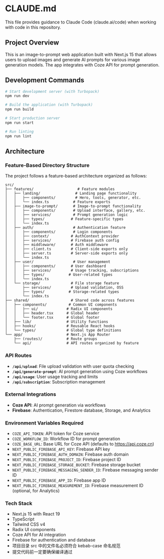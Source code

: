 # CLAUDE.md

This file provides guidance to Claude Code (claude.ai/code) when working with code in this repository.

## Project Overview

This is an image-to-prompt web application built with Next.js 15 that allows users to upload images and generate AI prompts for various image generation models. The app integrates with Coze API for prompt generation.

## Development Commands

```bash
# Start development server (with Turbopack)
npm run dev

# Build the application (with Turbopack)
npm run build

# Start production server
npm run start

# Run linting
npm run lint
```

## Architecture

### Feature-Based Directory Structure

The project follows a feature-based architecture organized as follows:

```
src/
├── features/                    # Feature modules
│   ├── landing/                # Landing page functionality
│   │   ├── components/         # Hero, tools, generator, etc.
│   │   └── index.ts           # Feature exports
│   ├── image-to-prompt/       # Image-to-prompt functionality
│   │   ├── components/        # Upload interface, gallery, etc.
│   │   ├── services/          # Prompt generation logic
│   │   ├── types/            # Feature-specific types
│   │   └── index.ts
│   ├── auth/                  # Authentication feature
│   │   ├── components/        # Login components
│   │   ├── context/          # AuthContext provider
│   │   ├── services/         # Firebase auth config
│   │   ├── middleware/       # Auth middleware
│   │   ├── client.ts         # Client-side exports only
│   │   ├── server.ts         # Server-side exports only
│   │   └── index.ts
│   ├── user/                  # User management
│   │   ├── components/       # User dashboard
│   │   ├── services/         # Usage tracking, subscriptions
│   │   ├── types/           # User-related types
│   │   └── index.ts
│   └── storage/              # File storage feature
│       ├── services/         # Upload validation, OSS
│       ├── types/           # Storage-related types
│       └── index.ts
├── shared/                   # Shared code across features
│   ├── components/          # Common UI components
│   │   ├── ui/             # Radix UI components
│   │   ├── header.tsx      # Global header
│   │   └── footer.tsx      # Global footer
│   ├── lib/                # Utility functions
│   ├── hooks/              # Reusable React hooks
│   └── types/              # Global type definitions
└── app/                    # Next.js App Router
    ├── (routes)/           # Route groups
    └── api/                # API routes organized by feature
```

### API Routes
- **`/api/upload`**: File upload validation with user quota checking
- **`/api/generate-prompt`**: AI prompt generation using Coze workflows
- **`/api/usage`**: User usage tracking and limits
- **`/api/subscription`**: Subscription management

### External Integrations
- **Coze API**: AI prompt generation via workflows
- **Firebase**: Authentication, Firestore database, Storage, and Analytics

### Environment Variables Required
- `COZE_API_TOKEN`: API token for Coze service
- `COZE_WORKFLOW_ID`: Workflow ID for prompt generation
- `COZE_BASE_URL`: Base URL for Coze API (defaults to https://api.coze.cn)
- `NEXT_PUBLIC_FIREBASE_API_KEY`: Firebase API key
- `NEXT_PUBLIC_FIREBASE_AUTH_DOMAIN`: Firebase auth domain
- `NEXT_PUBLIC_FIREBASE_PROJECT_ID`: Firebase project ID
- `NEXT_PUBLIC_FIREBASE_STORAGE_BUCKET`: Firebase storage bucket
- `NEXT_PUBLIC_FIREBASE_MESSAGING_SENDER_ID`: Firebase messaging sender ID
- `NEXT_PUBLIC_FIREBASE_APP_ID`: Firebase app ID
- `NEXT_PUBLIC_FIREBASE_MEASUREMENT_ID`: Firebase measurement ID (optional, for Analytics)

### Tech Stack
- Next.js 15 with React 19
- TypeScript
- Tailwind CSS v4
- Radix UI components
- Coze API for AI integration
- Firebase for authentication and database
- 项目目录 src 中的文件名必须符合 kebab-case 命名规范
- 提交代码前一定要确保编译通过